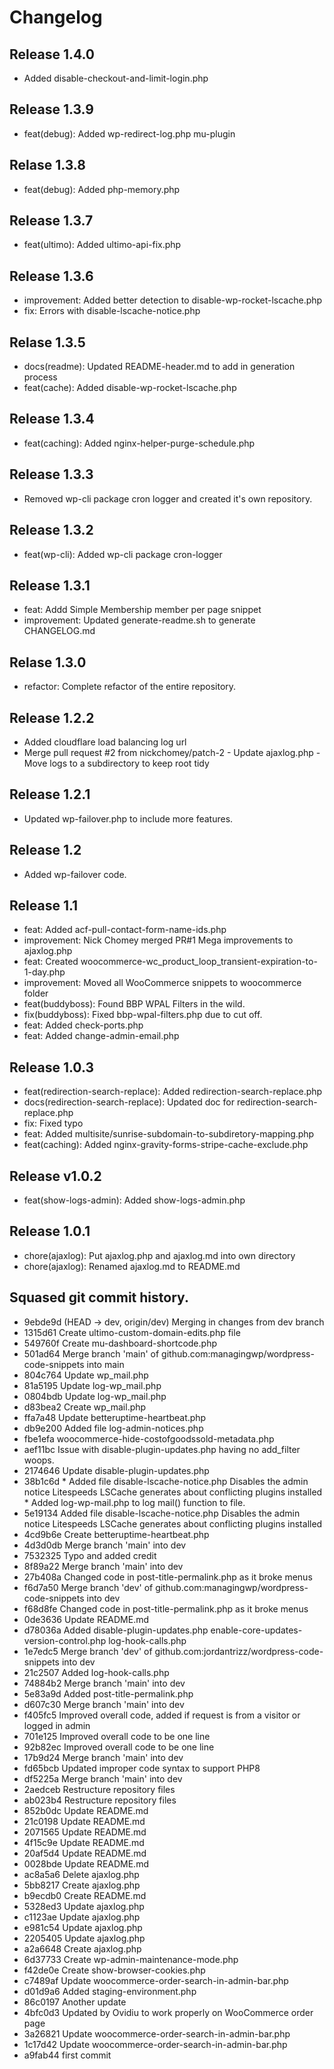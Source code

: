 # Changelog
## Release 1.4.0
* Added disable-checkout-and-limit-login.php


## Release 1.3.9
* feat(debug): Added wp-redirect-log.php mu-plugin


## Relase 1.3.8
* feat(debug): Added php-memory.php


## Release 1.3.7
* feat(ultimo): Added ultimo-api-fix.php


## Release 1.3.6
* improvement: Added better detection to disable-wp-rocket-lscache.php
* fix: Errors with disable-lscache-notice.php


## Relase 1.3.5
* docs(readme): Updated README-header.md to add in generation process
* feat(cache): Added disable-wp-rocket-lscache.php


## Release 1.3.4
* feat(caching): Added nginx-helper-purge-schedule.php


## Release 1.3.3
* Removed wp-cli package cron logger and created it's own repository.


## Release 1.3.2
* feat(wp-cli): Added wp-cli package cron-logger


## Release 1.3.1
* feat: Addd Simple Membership member per page snippet
* improvement: Updated generate-readme.sh to generate CHANGELOG.md


## Relase 1.3.0
* refactor: Complete refactor of the entire repository.


## Release 1.2.2
* Added cloudflare load balancing log url
* Merge pull request #2 from nickchomey/patch-2 - Update ajaxlog.php - Move logs to a subdirectory to keep root tidy


## Release 1.2.1
* Updated wp-failover.php to include more features.


## Release 1.2
* Added wp-failover code.


## Release 1.1
* feat: Added acf-pull-contact-form-name-ids.php
* improvement: Nick Chomey merged PR#1 Mega improvements to ajaxlog.php
* feat: Created woocommerce-wc_product_loop_transient-expiration-to-1-day.php
* improvement: Moved all WooCommerce snippets to woocommerce folder
* feat(buddyboss): Found BBP WPAL Filters in the wild.
* fix(buddyboss): Fixed bbp-wpal-filters.php due to cut off.
* feat: Added check-ports.php
* feat: Added change-admin-email.php


## Release 1.0.3
* feat(redirection-search-replace): Added redirection-search-replace.php
* docs(redirection-search-replace): Updated doc for redirection-search-replace.php
* fix: Fixed typo
* feat: Added multisite/sunrise-subdomain-to-subdiretory-mapping.php
* feat(caching): Added nginx-gravity-forms-stripe-cache-exclude.php


## Release v1.0.2
* feat(show-logs-admin): Added show-logs-admin.php


## Release 1.0.1
* chore(ajaxlog): Put ajaxlog.php and ajaxlog.md into own directory
* chore(ajaxlog): Renamed ajaxlog.md to README.md


## Squased git commit history.
* 9ebde9d (HEAD -> dev, origin/dev) Merging in changes from dev branch
* 1315d61 Create ultimo-custom-domain-edits.php file
* 549760f Create mu-dashboard-shortcode.php
* 501ad64 Merge branch 'main' of github.com:managingwp/wordpress-code-snippets into main
* 804c764 Update wp_mail.php
* 81a5195 Update log-wp_mail.php
* 0804bdb Update log-wp_mail.php
* d83bea2 Create wp_mail.php
* ffa7a48 Update betteruptime-heartbeat.php
* db9e200 Added file log-admin-notices.php
* fbe1efa woocommerce-hide-costofgoodssold-metadata.php
* aef11bc Issue with disable-plugin-updates.php having no add_filter woops.
* 2174646 Update disable-plugin-updates.php
* 38b1c6d * Added file disable-lscache-notice.php Disables the admin notice Litespeeds LSCache generates about conflicting plugins installed * Added log-wp-mail.php to log mail() function to file.
* 5e19134 Added file disable-lscache-notice.php Disables the admin notice Litespeeds LSCache generates about conflicting plugins installed
* 4cd9b6e Create betteruptime-heartbeat.php
* 4d3d0db Merge branch 'main' into dev
* 7532325 Typo and added credit
* 8f89a22 Merge branch 'main' into dev
* 27b408a Changed code in post-title-permalink.php as it broke menus
* f6d7a50 Merge branch 'dev' of github.com:managingwp/wordpress-code-snippets into dev
* f68d8fe Changed code in post-title-permalink.php as it broke menus
* 0de3636 Update README.md
* d78036a Added disable-plugin-updates.php enable-core-updates-version-control.php log-hook-calls.php
* 1e7edc5 Merge branch 'dev' of github.com:jordantrizz/wordpress-code-snippets into dev
* 21c2507 Added log-hook-calls.php
* 74884b2 Merge branch 'main' into dev
* 5e83a9d Added post-title-permalink.php
* d607c30 Merge branch 'main' into dev
* f405fc5 Improved overall code, added if request is from a visitor or logged in admin
* 701e125 Improved overall code to be one line
* 92b82ec Improved overall code to be one line
* 17b9d24 Merge branch 'main' into dev
* fd65bcb Updated improper code syntax to support PHP8
* df5225a Merge branch 'main' into dev
* 2aedceb Restructure repository files
* ab023b4 Restructure repository files
* 852b0dc Update README.md
* 21c0198 Update README.md
* 2071565 Update README.md
* 4f15c9e Update README.md
* 20af5d4 Update README.md
* 0028bde Update README.md
* ac8a5a6 Delete ajaxlog.php
* 5bb8217 Create ajaxlog.php
* b9ecdb0 Create README.md
* 5328ed3 Update ajaxlog.php
* c1123ae Update ajaxlog.php
* e981c54 Update ajaxlog.php
* 2205405 Update ajaxlog.php
* a2a6648 Create ajaxlog.php
* 6d37733 Create wp-admin-maintenance-mode.php
* f42de0e Create show-browser-cookies.php
* c7489af Update woocommerce-order-search-in-admin-bar.php
* d01d9a6 Added staging-environment.php
* 86c0197 Another update
* 4bfc0d3 Updated by Ovidiu to work properly on WooCommerce order page
* 3a26821 Update woocommerce-order-search-in-admin-bar.php
* 1c17d42 Update woocommerce-order-search-in-admin-bar.php
* a9fab44 first commit


